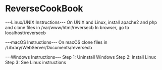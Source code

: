 # ReverseCookBook

---Linux/UNIX Instructions---
On UNIX and Linux, install apache2 and php and clone files in /var/www/html/reversecb
In browser, go to localhost/reversecb

---macOS Instructions---
On macOS clone files in /Library/WebServer/Documents/reversecb

---Windows Instructions---
Step 1: Uninstall Windows
Step 2: Install Linux
Step 3: See Linux instructions
